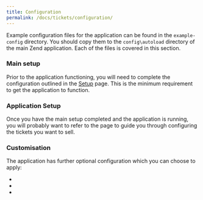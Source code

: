 ```yaml
---
title: Configuration 
permalink: /docs/tickets/configuration/
---
```


Example configuration files for the application can be found in the `example-config`
directory. You should copy them to the `config\autoload` directory of the main Zend 
application. Each of the files is covered in this section.

### Main setup

Prior to the application functioning, you will need to complete the configuration 
outlined in the [Setup](/docs/tickets/configuration/setup) page. This is the minimum requirement to get the application
to function.

### Application Setup

Once you have the main setup completed and the application is running, you will
probably want to refer to the <application setup> page to guide you through 
configuring the tickets you want to sell. 

### Customisation

The application has further optional configuration which you can choose to apply:

 - <Google Analytics>
 - <Email Customisation>
 - <Advanced Customisation>